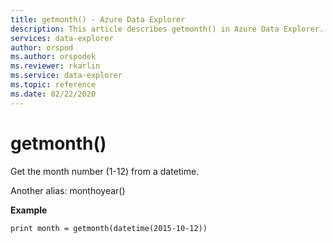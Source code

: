 ```yaml
---
title: getmonth() - Azure Data Explorer
description: This article describes getmonth() in Azure Data Explorer.
services: data-explorer
author: orspod
ms.author: orspodek
ms.reviewer: rkarlin
ms.service: data-explorer
ms.topic: reference
ms.date: 02/22/2020
---
```

# getmonth()

Get the month number (1-12) from a datetime.

Another alias: monthoyear()

**Example**

<!-- csl: https://help.kusto.windows.net/Samples -->
```kusto
print month = getmonth(datetime(2015-10-12))
```
